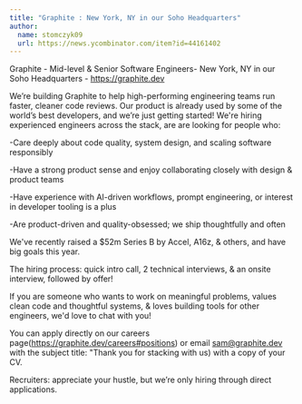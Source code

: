 ```yaml
---
title: "Graphite : New York, NY in our Soho Headquarters"
author:
  name: stomczyk09
  url: https://news.ycombinator.com/item?id=44161402
---
```


<JobNavigation />

Graphite - Mid-level &amp; Senior Software Engineers- New York, NY in our Soho Headquarters - <a href="https:&#x2F;&#x2F;graphite.dev" rel="nofollow">https:&#x2F;&#x2F;graphite.dev</a>

We’re building Graphite to help high-performing engineering teams run faster, cleaner code reviews. Our product is already used by some of the world’s best developers, and we’re just getting started!
We&#x27;re hiring experienced engineers across the stack, are are looking for people who:

-Care deeply about code quality, system design, and scaling software responsibly

-Have a strong product sense and enjoy collaborating closely with design &amp; product teams

-Have experience with AI-driven workflows, prompt engineering, or interest in developer tooling is a plus

-Are product-driven and quality-obsessed; we ship thoughtfully and often

We&#x27;ve recently raised a $52m Series B by Accel, A16z, &amp; others, and have big goals this year.

The hiring process: quick intro call, 2 technical interviews, &amp; an onsite interview, followed by offer!

If you are someone who wants to work on meaningful problems, values clean code and thoughtful systems, &amp; loves building tools for other engineers, we&#x27;d love to chat with you!

You can apply directly on our careers page(<a href="https:&#x2F;&#x2F;graphite.dev&#x2F;careers#positions" rel="nofollow">https:&#x2F;&#x2F;graphite.dev&#x2F;careers#positions</a>) or email sam@graphite.dev with the subject title: &quot;Thank you for stacking with us) with a copy of your CV.

Recruiters: appreciate your hustle, but we’re only hiring through direct applications.
<JobApplication />
